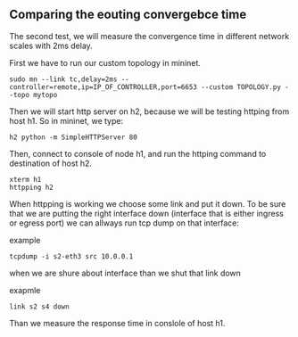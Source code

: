 ## Comparing the eouting convergebce time

The second test, we will measure the convergence time in different network scales with 2ms delay.

First we have to run our custom topology in mininet.

```
sudo mn --link tc,delay=2ms --controller=remote,ip=IP_OF_CONTROLLER,port=6653 --custom TOPOLOGY.py --topo mytopo
```

Then we will start http server on h2, because we will be testing httping from host h1. So in mininet, we type:

```
h2 python -m SimpleHTTPServer 80
```

Then, connect to console of node h1, and run the httping command to destination of host h2. 

```
xterm h1
httpping h2
```

When httpping is working we choose some link and put it down. To be sure that we are putting the right interface down (interface that is either ingress or egress port) we can allways run tcp dump on that interface:

example

```
tcpdump -i s2-eth3 src 10.0.0.1
```

when we are shure about interface than we shut that link down

exapmle
```
link s2 s4 down
```

Than we measure the response time in conslole of host h1.


